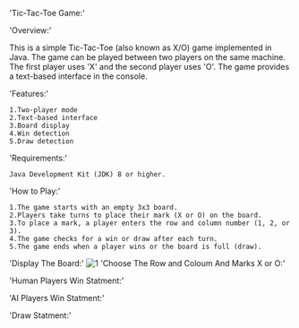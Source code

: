 'Tic-Tac-Toe Game:'

'Overview:'

This is a simple Tic-Tac-Toe (also known as X/O) game implemented in Java. The game can be played between two players on the same machine. The first player uses 'X' and the second player uses 'O'. The game provides a text-based interface in the console.

'Features:'

    1.Two-player mode 
    2.Text-based interface
    3.Board display
    4.Win detection
    5.Draw detection

'Requirements:'

    Java Development Kit (JDK) 8 or higher.

'How to Play:'

    1.The game starts with an empty 3x3 board.
    2.Players take turns to place their mark (X or O) on the board.
    3.To place a mark, a player enters the row and column number (1, 2, or 3).
    4.The game checks for a win or draw after each turn.
    5.The game ends when a player wins or the board is full (draw).
  
     
'Display The Board:' 
  ![1](https://github.com/Pandiyanjiii/X-O-game/assets/106813106/52ba6b43-84a9-4c0d-899a-8a83a464d1d9)
'Choose The  Row and Coloum And Marks X or O:'
  
    
'Human Players Win Statment:'

    

'AI Players Win Statment:'

    

'Draw Statment:'


